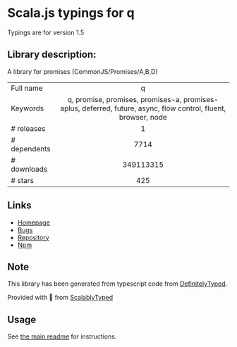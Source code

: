 
# Scala.js typings for q

Typings are for version 1.5

## Library description:
A library for promises (CommonJS/Promises/A,B,D)

|                    |                 |
| ------------------ | :-------------: |
| Full name          | q |
| Keywords           | q, promise, promises, promises-a, promises-aplus, deferred, future, async, flow control, fluent, browser, node |
| # releases         | 1 |
| # dependents       | 7714 |
| # downloads        | 349113315 |
| # stars            | 425 |

## Links
- [Homepage](https://github.com/kriskowal/q)
- [Bugs](http://github.com/kriskowal/q/issues)
- [Repository](https://github.com/kriskowal/q)
- [Npm](https://www.npmjs.com/package/q)
    


## Note
This library has been generated from typescript code from [DefinitelyTyped](https://definitelytyped.org).

Provided with :purple_heart: from [ScalablyTyped](https://github.com/oyvindberg/ScalablyTyped)

## Usage
See [the main readme](../../readme.md) for instructions.



